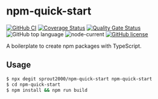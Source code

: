 # npm-quick-start

[![GitHub CI](https://github.com/sprout2000/npm-quick-start/actions/workflows/config.yml/badge.svg)](https://github.com/sprout2000/npm-quick-start/actions/workflows/config.yml)
[![Coverage Status](https://coveralls.io/repos/github/sprout2000/npm-quick-start/badge.svg?branch=main)](https://coveralls.io/github/sprout2000/npm-quick-start?branch=main)
[![Quality Gate Status](https://sonarcloud.io/api/project_badges/measure?project=sprout2000_npm-quick-start&metric=alert_status)](https://sonarcloud.io/dashboard?id=sprout2000_npm-quick-start)
![GitHub top language](https://img.shields.io/github/languages/top/sprout2000/npm-quick-start)
![node-current](https://img.shields.io/node/v/npm)
[![GitHub license](https://img.shields.io/github/license/sprout2000/npm-quick-start)](https://github.com/sprout2000/npm-quick-start/blob/master/LICENSE.md)

A boilerplate to create npm packages with TypeScript.

## Usage

```sh
$ npx degit sprout2000/npm-quick-start npm-quick-start
$ cd npm-quick-start
$ npm install && npm run build
```
